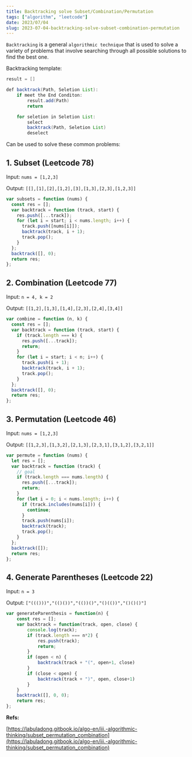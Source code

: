```yaml
---
title: Backtracking solve Subset/Combination/Permutation
tags: ["algorithm", "leetcode"]
date: 2023/07/04
slug: 2023-07-04-backtracking-solve-subset-combination-permutation
---
```


`Backtracking` is a general `algorithmic technique` that is used to solve a variety of problems that involve searching through all possible solutions to find the best one.

Backtracking template:

```java
result = []

def backtrack(Path, Seletion List):
    if meet the End Conditon:
        result.add(Path)
        return

    for seletion in Seletion List:
        select
        backtrack(Path, Seletion List)
        deselect
```

Can be used to solve these common problems:

## 1. Subset (Leetcode 78)

Input: `nums = [1,2,3]`

Output: `[[],[1],[2],[1,2],[3],[1,3],[2,3],[1,2,3]]`

```js
var subsets = function (nums) {
  const res = [];
  var backtrack = function (track, start) {
    res.push([...track]);
    for (let i = start; i < nums.length; i++) {
      track.push([nums[i]]);
      backtrack(track, i + 1);
      track.pop();
    }
  };
  backtrack([], 0);
  return res;
};
```

## 2. Combination (Leetcode 77)

Input: `n = 4, k = 2`

Output: `[[1,2],[1,3],[1,4],[2,3],[2,4],[3,4]]`

```js
var combine = function (n, k) {
  const res = [];
  var backtrack = function (track, start) {
    if (track.length === k) {
      res.push([...track]);
      return;
    }
    for (let i = start; i < n; i++) {
      track.push(i + 1);
      backtrack(track, i + 1);
      track.pop();
    }
  };
  backtrack([], 0);
  return res;
};
```

## 3. Permutation (Leetcode 46)

Input: `nums = [1,2,3]`

Output: `[[1,2,3],[1,3,2],[2,1,3],[2,3,1],[3,1,2],[3,2,1]]`

```js
var permute = function (nums) {
  let res = [];
  var backtrack = function (track) {
    // goal
    if (track.length === nums.length) {
      res.push([...track]);
      return;
    }
    for (let i = 0; i < nums.length; i++) {
      if (track.includes(nums[i])) {
        continue;
      }
      track.push(nums[i]);
      backtrack(track);
      track.pop();
    }
  };
  backtrack([]);
  return res;
};
```

## 4. Generate Parentheses (Leetcode 22)

Input: `n = 3`

Output: `["((()))","(()())","(())()","()(())","()()()"]`

```Javascript
var generateParenthesis = function(n) {
    const res = [];
    var backtrack = function(track, open, close) {
        console.log(track);
        if (track.length === n*2) {
            res.push(track);
            return;
        }
        if (open < n) {
            backtrack(track + "(", open+1, close)
        }
        if (close < open) {
            backtrack(track + ")", open, close+1)
        }
    }
    backtrack([], 0, 0);
    return res;
};
```

**Refs:**

[https://labuladong.gitbook.io/algo-en/iii.-algorithmic-thinking/subset_permutation_combination](https://labuladong.gitbook.io/algo-en/iii.-algorithmic-thinking/subset_permutation_combination)
